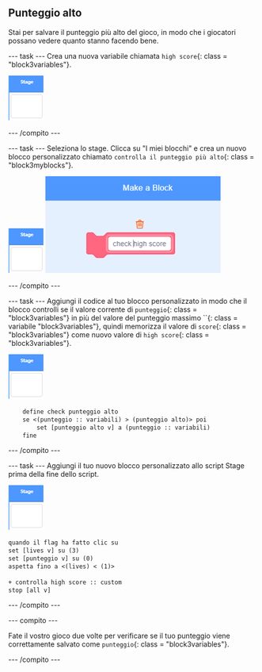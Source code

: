## Punteggio alto

Stai per salvare il punteggio più alto del gioco, in modo che i giocatori possano vedere quanto stanno facendo bene.

\--- task \--- Crea una nuova variabile chiamata `high score`{: class = "block3variables"}.

![Stage sprite](images/stage-sprite.png)

\--- /compito \---

\--- task \--- Seleziona lo stage. Clicca su "I miei blocchi" e crea un nuovo blocco personalizzato chiamato `controlla il punteggio più alto`{: class = "block3myblocks"}.

![Stage sprite](images/stage-sprite.png) ![immagine dello schermo](images/dots-custom-1.png)

\--- /compito \---

\--- task \--- Aggiungi il codice al tuo blocco personalizzato in modo che il blocco controlli se il valore corrente di `punteggio`{: class = "block3variables"} in più del valore del punteggio massimo ``{: class = variabile "block3variables"}, quindi memorizza il valore di `score`{: class = "block3variables"} come nuovo valore di `high score`{: class = "block3variables"}.

![Stage sprite](images/stage-sprite.png)

```blocks3
    define check punteggio alto
    se <(punteggio :: variabili) > (punteggio alto)> poi
        set [punteggio alto v] a (punteggio :: variabili)
    fine
```

\--- /compito \---

\--- task \--- Aggiungi il tuo nuovo blocco personalizzato allo script Stage prima della fine dello script.

![Stage sprite](images/stage-sprite.png)

```blocks3
quando il flag ha fatto clic su
set [lives v] su (3)
set [punteggio v] su (0)
aspetta fino a <(lives) < (1)>

+ controlla high score :: custom
stop [all v]
```

\--- /compito \---

\--- compito \---

Fate il vostro gioco due volte per verificare se il tuo punteggio viene correttamente salvato come `punteggio`{: class = "block3variables"}.

\--- /compito \---